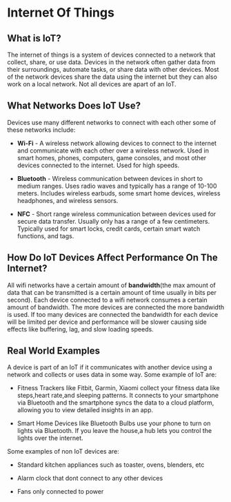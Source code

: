# Internet Of Things

## What is IoT?
The internet of things is a system of devices connected to a network that collect, share, or use data. Devices in the network often gather data from their surroundings, automate tasks, or share data with other devices. Most of the network devices share the data using the internet but they can also work on a local network. Not all devices are apart of an IoT. 

## What Networks Does IoT Use?
Devices use many different networks to connect with each other some of these networks include:

- **Wi-Fi** - A wireless network allowing devices to connect to the internet and communicate with each other over a wireless network. Used in smart homes, phones, computers, game consoles, and most other devices connected to the internet. Used for high speeds.

- **Bluetooth** - Wireless communication between devices in short to medium ranges. Uses radio waves and typically has a range of 10-100 meters. Includes wireless earbuds, some smart home devices, wireless headphones, and wireless sensors.

- **NFC** - Short range wireless communication between devices used for secure data transfer. Usually only has a range of a few centimeters. Typically used for smart locks, credit cards, certain smart watch functions, and tags.

## How Do IoT Devices Affect Performance On The Internet?

All wifi networks have a certain amount of **bandwidth**(the max amount of data that can be transmitted is a certain amount of time usually in bits per second). Each device connected to a wifi network consumes a certain amount of bandwidth. The more devices are connected the more bandwidth is used. If too many devices are connected the bandwidth for each device will be limited per device and performance will be slower causing side effects like buffering, lag, and slow loading speeds.

## Real World Examples
A device is part of an IoT if it communicates with another device using a network and collects or uses data in some way. Some example of IoT are:

- Fitness Trackers like Fitbit, Garmin, Xiaomi collect your fitness data like steps,heart rate,and sleeping patterns. It connects to your smartphone via Bluetooth and the smartphone syncs the data to a cloud platform, allowing you to view detailed insights in an app.

- Smart Home Devices like Bluetooth Bulbs use your phone to turn on lights via Bluetooth. If you leave the house,a hub lets you control the lights over the internet.

Some examples of non IoT devices are:

- Standard kitchen appliances such as toaster, ovens, blenders, etc

- Alarm clock that dont connect to any other devices

- Fans only connected to power